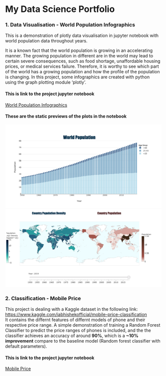 # My Data Science Portfolio
### 1. Data Visualisation - World Population Infographics

This is a demonstration of plotly data visualisation in jupyter notebook with world population data throughout years.

It is a known fact that the world population is growing in an accelerating manner. The growing population in different are in the world may lead to certain severe consequences, such as food shortage, unaffordable housing prices, or medical services failure. Therefore, it is worthy to see which part of the world has a growing population and how the profile of the population is changing. In this project, some infographics are created with python using the graph plotting module ‘plotly’. 

#### This is link to the project jupyter notebook
<a href="https://nbviewer.jupyter.org/github/nath1295/Data-Science-Portfolio/blob/master/World_population_visualisation/world_population.ipynb?flush_cache=true" target="_blank">World Population Infographics</a>

#### These are the static previews of the plots in the notebook
![bar-plot](https://github.com/nath1295/Data-Science-Portfolio/blob/master/World_population_visualisation/pop-bar.png)
![map-plot](https://github.com/nath1295/Data-Science-Portfolio/blob/master/World_population_visualisation/pop-map.png)

### 2. Classification - Mobile Price

This project is dealing with a Kaggle dataset in the following link:<br>
https://www.kaggle.com/iabhishekofficial/mobile-price-classification<br>
It contains the differnt features of differnt models of phone and their respective price range. A simple demonstration of training a Random Forest Classifier to predict the price ranges of phones is included, and the the classifier achieves an accuracy of around <b>90%</b>, which is a <b>~10% improvement</b> compare to the baseline model (Random forest classifier with default parameters).

#### This is link to the project jupyter notebook
<a href="https://nbviewer.jupyter.org/github/nath1295/Data-Science-Portfolio/blob/master/mobile_price_classification/mobile_classification.ipynb?flush_cache=true" target="_blank">Mobile Price</a>

